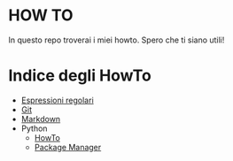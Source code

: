 HOW TO
======

In questo repo troverai i miei howto.
Spero che ti siano utili!

<!-- toc -->
Indice degli HowTo
======

- [Espressioni regolari](https://github.com/glimardo/howto/blob/master/regex.md)  
- [Git](https://github.com/glimardo/howto/blob/master/git.md)  
- [Markdown](https://github.com/glimardo/howto/blob/master/markdown.md)  
- Python  
  * [HowTo](https://github.com/glimardo/howto/blob/master/python.md)  
  * [Package Manager](https://github.com/glimardo/howto/blob/master/python_package_manager.md)

<!-- /toc -->

